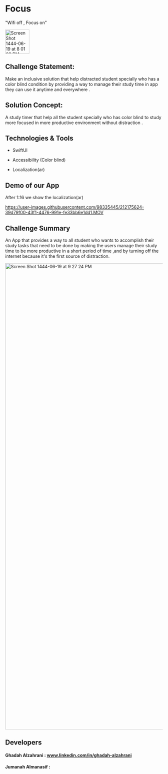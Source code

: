 # Focus

"Wifi off , Focus on"

<img width="77" alt="Screen Shot 1444-06-19 at 8 01 02 PM" src="https://user-images.githubusercontent.com/98335445/212150136-95b756f7-5668-4630-acd0-18861cf9467c.png">




## Challenge Statement:
 Make an inclusive solution that help distracted student specially who has a color blind condition by providing a way to manage their study time in app they can use it anytime and everywhere .

## Solution Concept:
A study timer that help all the student specially who has color blind to study more focused in more productive environment without distraction .

## Technologies & Tools
- SwiftUI
* Accessibility (Color blind)
+ Localization(ar)

## Demo of our App
After 1:16 we show the localization(ar) 



https://user-images.githubusercontent.com/98335445/212175624-39d79f00-43f1-4476-991e-fe33bb6e1dd1.MOV


## Challenge Summary
An App that provides a way to all student who wants to accomplish their study tasks that need to be done by making the users manage their study time to be more productive in a short period of time ,and by turning off the internet because it's the first source of distraction.

<img width="1491" alt="Screen Shot 1444-06-19 at 9 27 24 PM" src="https://user-images.githubusercontent.com/98335445/212151731-677f7370-9fb6-4d69-bc28-4c08d1b0ad6c.png">


## Developers

#### Ghadah Alzahrani : www.linkedin.com/in/ghadah-alzahrani
#### Jumanah Almanasif : 
